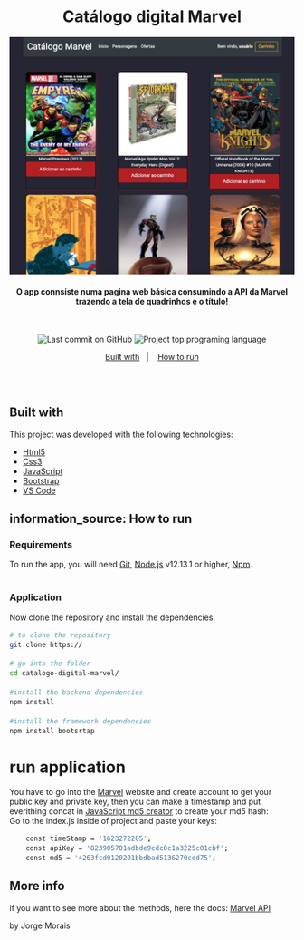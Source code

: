 <h1 align="center">
  Catálogo digital Marvel
    <br>
</h1>
<img src="./screenshot.png" alt="My cool screenshot"/>

<h4 align="center">
 O app connsiste numa pagina web básica consumindo  a API da Marvel trazendo a tela de quadrinhos e o título!
</h4>
<br>

<p align="center">
<img alt="Last commit on GitHub" src="https://img.shields.io/github/last-commit/mopanc/catalogo-digital-marvel?color=2E8BC0">
<img alt="Project top programing language" src="https://img.shields.io/github/languages/top/Mopanc/catalogo-digital-marvel?color=2E8BC0">
</p> 

<p align="center">
  <a href="built-with">Built with</a>&nbsp;&nbsp;&nbsp;|&nbsp;&nbsp;&nbsp;
  <a href="#information_source-how-to-run">How to run</a>
</p>
<br><br>

## Built with

This project was developed with the following technologies:

-  [Html5](https://www.w3schools.com/Tags/tag_div.asp)
-  [Css3](https://www.w3schools.com/Css/css_intro.asp)
-  [JavaScript](https://www.javascript.com/)
-  [Bootstrap](https://getbootstrap.com/)
-  [VS Code](https://code.visualstudio.com/)

## information_source: How to run

### Requirements
To run the app, you will need [Git](https://git-scm.com), [Node.js](https://nodejs.org/) v12.13.1 or higher, [Npm](https://www.npmjs.com/).
<br>
<br>

### Application
Now clone the repository and install the dependencies.
```bash
# to clone the repository
git clone https://

# go into the folder
cd catalogo-digital-marvel/

#install the backend dependencies
npm install

#install the framework dependencies
npm install bootsrtap

```

# run application

You have to go into the  [Marvel](https://developer.marvel.com) website and create account to get your public key and private key, then you can make a timestamp and put everithing concat in [JavaScript md5 creator](https://blueimp.github.io/JavaScript-MD5/) to create your md5 hash:
<br>
Go to the index.js inside of project and paste your keys:
```bash
    const timeStamp = '1623272205';
    const apiKey = '823905701adbde9cdc0c1a3225c01cbf';
    const md5 = '4263fcd0120201bbdbad5136270cdd75';
```


## More info

if you want to see more about the methods, here the docs: [Marvel API](https://developer.marvel.com)

by Jorge Morais

